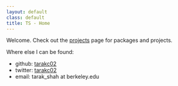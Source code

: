 ```yaml
---
layout: default
class: default
title: TS - Home
---
```


Welcome. Check out the [projects](/projects) page for packages and projects.

Where else I can be found:
- github: [tarakc02](https://github.com/tarakc02/)
- twitter: [tarakc02](https://twitter.com/tarakc02)
- email: <span class = "typewriter">tarak_shah at berkeley.edu</span>